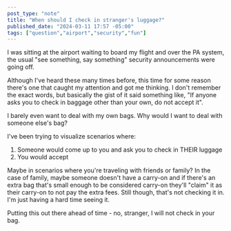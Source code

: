 ```yaml
---
post_type: "note" 
title: "When should I check in stranger's luggage?"
published_date: "2024-03-11 17:57 -05:00"
tags: ["question","airport","security","fun"]
---
```


I was sitting at the airport waiting to board my flight and over the PA system, the usual "see something, say something" security announcements were going off. 

Although I've heard these many times before, this time for some reason there's one that caught my attention and got me thinking. I don't remember the exact words, but basically the gist of it said something like, "If anyone asks you to check in baggage other than your own, do not accept it". 

I barely even want to deal with my own bags. Why would I want to deal with someone else's bag?

I've been trying to visualize scenarios where:

1. Someone would come up to you and ask you to check in THEIR luggage
1. You would accept

Maybe in scenarios where you're traveling with friends or family? In the case of family, maybe someone doesn't have a carry-on and if there's an extra bag that's small enough to be considered carry-on they'll "claim" it as their carry-on to not pay the extra fees. Still though, that's not checking it in. I'm just having a hard time seeing it.

Putting this out there ahead of time - no, stranger, I will not check in your bag. 